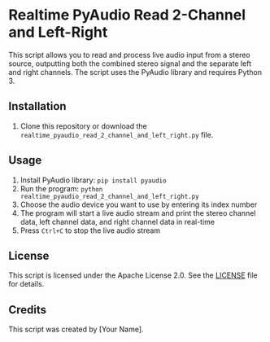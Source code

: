 # Realtime PyAudio Read 2-Channel and Left-Right

This script allows you to read and process live audio input from a stereo source, outputting both the combined stereo signal and the separate left and right channels. The script uses the PyAudio library and requires Python 3.

## Installation

1. Clone this repository or download the `realtime_pyaudio_read_2_channel_and_left_right.py` file.

## Usage

1. Install PyAudio library: `pip install pyaudio`
2. Run the program: `python realtime_pyaudio_read_2_channel_and_left_right.py`
3. Choose the audio device you want to use by entering its index number
4. The program will start a live audio stream and print the stereo channel data, left channel data, and right channel data in real-time
5. Press `Ctrl+C` to stop the live audio stream

## License

This script is licensed under the Apache License 2.0. See the [LICENSE](LICENSE) file for details.

## Credits

This script was created by [Your Name].
